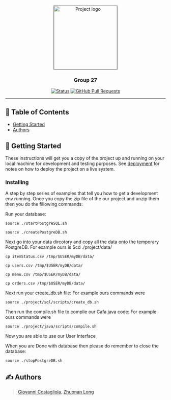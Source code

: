 
<p align="center">
  <a href="" rel="noopener">
 <img width=200px height=200px src="https://previews.123rf.com/images/nasirkhan/nasirkhan1207/nasirkhan120700073/14520262-ilustraci%C3%B3n-de-wordcloud-de-dbms-database-management-system-.jpg" alt="Project logo"></a>
</p>

<h3 align="center">Group 27</h3>

<div align="center">

[![Status](https://img.shields.io/badge/status-active-success.svg)]()
[![GitHub Pull Requests](https://img.shields.io/github/issues-pr/kylelobo/The-Documentation-Compendium.svg)](https://github.com/kylelobo/The-Documentation-Compendium/pulls)

</div>

---



## 📝 Table of Contents

- [Getting Started](#getting_started)
- [Authors](#authors)

## 🏁 Getting Started <a name = "getting_started"></a>

These instructions will get you a copy of the project up and running on your local machine for development and testing purposes. See [deployment](#deployment) for notes on how to deploy the project on a live system.

### Installing

A step by step series of examples that tell you how to get a development env running.
Once you copy the zip file of the our project and unzip them then you do the fillowing commands:

Run your database:
```
source ./startPostgreSQL.sh
```
```
source ./createPostgreDB.sh
```

Next go into your data dircotory and copy all the data onto the temporary PostgreDB. For example ours is $cd ./project/data/
```
cp itemStatus.csv /tmp/$USER/myDB/data/
```
```
cp users.csv /tmp/$USER/myDB/data/
```
```
cp menu.csv /tmp/$USER/myDB/data/
```
```
cp orders.csv /tmp/$USER/myDB/data/
```

Next run your create_db.sh file:
For example ours commands were
```
source ./project/sql/scripts/create_db.sh
```
Then run the compile.sh file to complie our Cafa.java code:
For example ours commands were
```
source ./project/java/scripts/compile.sh
```
  Now you are able to use our User Interface

When you are Done with database then please do remember to close the database:
```
source ./stopPostgreDB.sh
```

## ✍️ Authors <a name = "authors"></a>
>  [Giovanni Costagliola](), [Zhuonan Long]()

